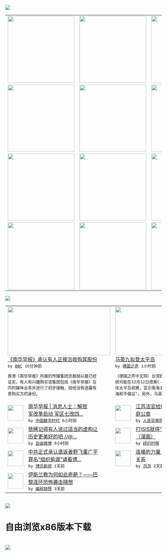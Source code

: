 

<a href="https://github.com/greatfire/z/raw/master/FreeBrowser.apk"><img src="https://raw.githubusercontent.com/greatfire/wiki/master/x/header.png" /></a><table><tr><td width="262" align="center" valign="center"><a href="https://github.com/greatfire/wiki/wiki/nyt" title="纽约时报中文网 国际纵览"><img src="https://raw.githubusercontent.com/greatfire/wiki/master/x/nyt_flag.png" width="215"/></a></td><td width="262" align="center" valign="center"><a href="https://github.com/greatfire/wiki/wiki/dw" title=""><img src="https://raw.githubusercontent.com/greatfire/wiki/master/x/dw_flag.png" width="215"/></a></td><td width="262" align="center" valign="center"><a href="https://github.com/greatfire/wiki/wiki/rmjd" title=""><img src="https://raw.githubusercontent.com/greatfire/wiki/master/x/rmjd_flag.png" width="215"/></a></td></tr><tr><td width="262" align="center" valign="center"><a href="https://github.com/paopaonetizen/website" title="泡泡 - 未经审查的互联网信息"><img src="https://raw.githubusercontent.com/greatfire/wiki/master/x/pp_flag.png" width="215"/></a></td><td width="262" align="center" valign="center"><a href="https://github.com/getlantern/mirror" title="以及自由微博和GreatFire.org官方中文论坛"><img src="https://raw.githubusercontent.com/greatfire/wiki/master/x/lantern_flag.png" width="215"/></a></td><td width="262" align="center" valign="center"><a href="https://github.com/cdtmirrors/m/" title=""><img src="https://raw.githubusercontent.com/greatfire/wiki/master/x/cdt_flag.png" width="215"/></a></td></tr><tr><td width="262" align="center" valign="center"><a href="https://github.com/program-think/blog" title="编程随想的博客"><img src="https://raw.githubusercontent.com/greatfire/wiki/master/x/pt_flag.png" width="215"/></a></td><td width="262" align="center" valign="center"><a href="https://github.com/greatfire/wiki/wiki/bbc" title=""><img src="https://raw.githubusercontent.com/greatfire/wiki/master/x/bbc_flag.png" width="215"/></a></td><td width="262" align="center" valign="center"><a href="https://github.com/freeweibo/s" title="自由微博 - 匿名和不受屏蔽的新浪微博搜索"><img src="https://raw.githubusercontent.com/greatfire/wiki/master/x/fw_flag.png" width="215"/></a></td></tr><tr><td width="262" align="center" valign="center"><a href="https://github.com/greatfire/wiki/wiki/google" title=""><img src="https://raw.githubusercontent.com/greatfire/wiki/master/x/google_flag.png" width="215"/></a></td><td width="262" align="center" valign="center"><a href="https://github.com/bxnews/boxun" title=""><img src="https://raw.githubusercontent.com/greatfire/wiki/master/x/bx_flag.png" width="215"/></a></td><td width="262" align="center" valign="center"><a href="https://github.com/greatfire/wiki/wiki/open-source" title="欢迎访问GreatFire.org开发者项目网站"><img src="https://raw.githubusercontent.com/greatfire/wiki/master/x/open-source_flag.png" width="215"/></a></td></tr></table><img src="https://raw.githubusercontent.com/greatfire/wiki/master/x/newsfeed text.png" /><table cols="4"><tr><td colspan="2" width="380"><a href="http://www.bbc.com/zhongwen/simp/china_watch/2015/11/151125_scmp_purchase_confirmation"><img src="http://a.files.bbci.co.uk/worldservice/live/assets/images/2011/04/13/110413084704_chinese_breaking_news_144x81.gif" width="330" height="156"/></a></br><a href="http://www.bbc.com/zhongwen/simp/china_watch/2015/11/151125_scmp_purchase_confirmation">《南华早报》承认有人正接洽收购其股份</a></br><kbd> by <a href="http://www.bbc.co.uk/zhongwen/simp">BBC</a> 16分钟前 </kbd></br><pre>香港《南华早报》所属的传媒集团总裁胡以晨已经<br/>证实，有人有兴趣购买该集团包括《南华早报》在<br/>内的媒体业务并进行了初步接触，但他没有透露有<br/>意购买方的身份。</pre></td><td colspan="2" width="380"><a href="http://dw.com/p/1HCUI?maca=chi-GK-text-greatfire-all-chinese-15625-xml-mrss"><img src="http://www.dw.com/image/0,,18044014_302,00.jpg" width="330" height="156"/></a></br><a href="http://dw.com/p/1HCUI?maca=chi-GK-text-greatfire-all-chinese-15625-xml-mrss">马英九拟登太平岛</a></br><kbd> by <a href="http://dw.de">德国之声</a> 1小时前 </kbd></br><pre>（德国之声中文网）台湾媒体近日透露，马英九总<br/>统可能在12月12日搭乘C-130H运输机前<br/>往太平岛视察，宣示南海主权，并在岛上重申"南<br/>海和平倡议"。另外，马英九总...</pre></td></tr><tr><td><img src="http://chinadigitaltimes.net/chinese/files/2015/11/4bee9705-ccdc-4863-acce-f5df324e5882.png.jpeg" width="50" height="50"/></td><td width="280"><a href="http://feedproxy.google.com/~r/chinadigitaltimes/main-page/~3/C8JYGRruLKw/">南华早报 | 消息人士：解放<br/>军改革启动 军区七改四...</a></br><kbd> by <a href="http://chinadigitaltimes.net/chinese/">中国数字时代</a> 6小时前 </kbd></td><td><img src="http://www.rmjdw.com/uploads/allimg/151125/0Z5311R9-0.jpg" width="50" height="50"/></td><td width="280"><a href="http://www.rmjdw.com//shehuijilu/20151125/15240.html">江苏法官给情人写保证书!盖法<br/>庭公章 </a></br><kbd> by <a href="http://www.rmjdw.com/">人民监督网</a> 7小时前 </kbd></td></tr><tr><td><img src="http://ww1.sinaimg.cn/large/005XsazYjw1eyczm2bwi8j30pv0zkgph.jpg" width="50" height="50"/></td><td width="280"><a href="https://freeweibo.com/weibo/3913079228652010">依稀记得有人说过适当的虚构让<br/>历史更美好的吧 //@...</a></br><kbd> by <a href="https://freeweibo.com/">自由微博</a> 9小时前 </kbd></td><td><img src="http://static01.nyt.com/images/2015/11/25/opinion/25chappatte/25chappatte-articleLarge.jpg" width="50" height="50"/></td><td width="280"><a href="https://d3qlz4p8smvoli.cloudfront.net/opinion/20151125/c25iht-edchappatte/">打ISIS就得“认敌为友”？<br/>（漫画）</a></br><kbd> by <a href="http://m.cn.nytimes.com/">纽约时报</a> 12小时前 </kbd></td></tr><tr><td><img src="http://www.boxun.com/news/images/2015/11/201511252146china1.jpg" width="50" height="50"/></td><td width="280"><a href="http://www.boxun.com/news/gb/china/2015/11/201511252146.shtml">中共正式承认遣返姜野飞董广平<br/>罪名“组织偷渡”请看博...</a></br><kbd> by <a href="http://www.boxun.com">博讯新闻</a> 1天前 </kbd></td><td><img src="https://raw.githubusercontent.com/greatfire/wiki/master/x/pp_logo.png" width="50" height="50"/></td><td width="280"><a href="https://pao-pao.net/article/636">连接的力量（五）群结构和群际<br/>关系</a></br><kbd> by <a href="https://pao-pao.net">泡泡</a> 2天前 </kbd></td></tr><tr><td><img src="http://lh3.googleusercontent.com/234j-5ESLa0EnVKddRD8H3aXa-jkrBGFCvG2zmTU-jVDu2XQkrMmtwqyAVUoBigPY2SHbp9dGViZSwoA_FbUyMBiI26Ex012BuTVzCvacomAjwmD2omXXzlcSytN5MxM1vdPlrzvuQ" width="50" height="50"/></td><td width="280"><a href="http://feedproxy.google.com/~r/programthink/~3/LIGoNg2WTXA/Why-Islam-Is-Different-from-Other-Religions.html">伊斯兰教为何如此奇葩？——巴<br/>黎连环恐怖袭击随想</a></br><kbd> by <a href="http://program-think.blogspot.com">编程随想</a> 3天前 </kbd></td></table></br><a href="https://github.com/greatfire/z/raw/master/FreeBrowser.apk"><img src="https://raw.githubusercontent.com/greatfire/wiki/master/x/download app.png" /></a><h1>自由浏览x86版本下载<h1><a href="https://github.com/greatfire/z/raw/master/FreeBrowser-x86.apk"><img src="https://raw.githubusercontent.com/greatfire/images/master/fb86.qr.png" /></a>